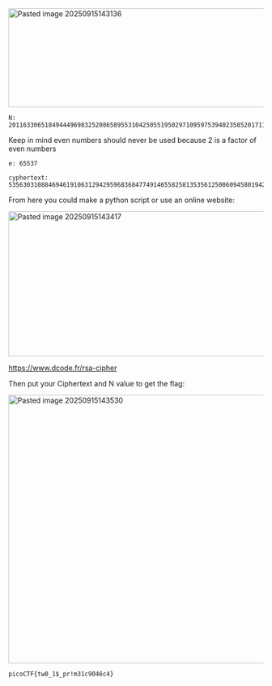 <img width="859" height="195" alt="Pasted image 20250915143136" src="https://github.com/user-attachments/assets/93d428fc-38a4-4eab-8c61-c413c714cc33" />

```
N: 
20116330651849444969832520865895531042505519502971095975394023585201711256817276572381725223626024488063575429894639992704073849939742180300101745726245738
```

Keep in mind even numbers should never be used because 2 is a factor of even numbers 

```
e: 65537
```

```
cyphertext: 5356303108846946191063129429596836847749146558258135356125006094580194225214451458888888578239698881002059580848259753833900414145927520309874869333094383
```

From here you could make a python script or use an online website:

<img width="678" height="286" alt="Pasted image 20250915143417" src="https://github.com/user-attachments/assets/7f01dd10-727e-46df-a3a9-6446b63bb27f" />

https://www.dcode.fr/rsa-cipher


Then put your Ciphertext and N value to get the flag:

<img width="826" height="529" alt="Pasted image 20250915143530" src="https://github.com/user-attachments/assets/026e376b-868e-440e-a867-dd67e924855a" />

```
picoCTF{tw0_1$_pr!m31c9046c4}
```
